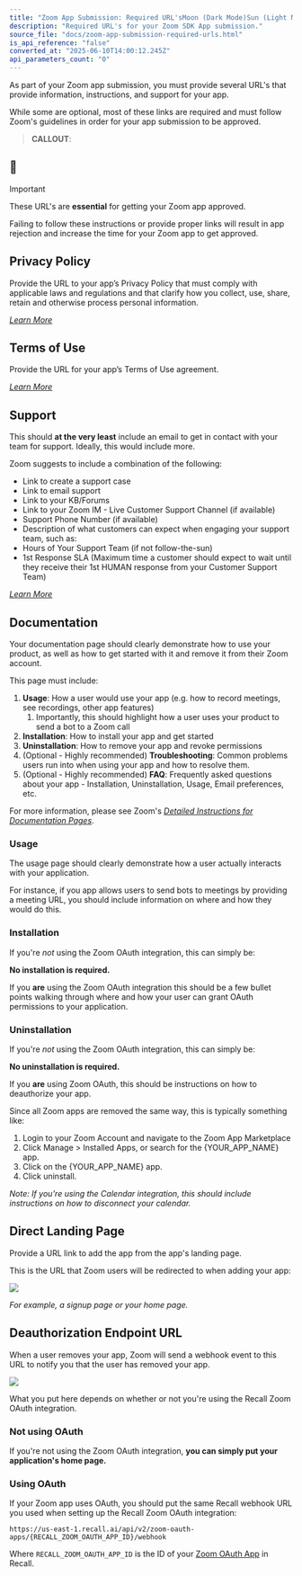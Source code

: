 ```yaml
---
title: "Zoom App Submission: Required URL'sMoon (Dark Mode)Sun (Light Mode)"
description: "Required URL's for your Zoom SDK App submission."
source_file: "docs/zoom-app-submission-required-urls.html"
is_api_reference: "false"
converted_at: "2025-06-10T14:00:12.245Z"
api_parameters_count: "0"
---
```

As part of your Zoom app submission, you must provide several URL's that provide information, instructions, and support for your app.

While some are optional, most of these links are required and must follow Zoom's guidelines in order for your app submission to be approved.

> **CALLOUT**:

## 🤝

Important

These URL's are **essential** for getting your Zoom app approved.

Failing to follow these instructions or provide proper links will result in app rejection and increase the time for your Zoom app to get approved.

## Privacy Policy

[](#privacy-policy)

Provide the URL to your app’s Privacy Policy that must comply with applicable laws and regulations and that clarify how you collect, use, share, retain and otherwise process personal information.

*[Learn More](https://developers.zoom.us/docs/distribute/app-submission/submission-checklist/#4-provide-a-privacy-policy-url)*

## Terms of Use

[](#terms-of-use)

Provide the URL for your app’s Terms of Use agreement.

*[Learn More](https://developers.zoom.us/docs/distribute/app-submission/submission-checklist/#5-provide-a-terms-of-use-url)*

## Support

[](#support)

This should **at the very least** include an email to get in contact with your team for support. Ideally, this would include more.

Zoom suggests to include a combination of the following:
- Link to create a support case
- Link to email support
- Link to your KB/Forums
- Link to your Zoom IM - Live Customer Support Channel (if available)
- Support Phone Number (if available)
- Description of what customers can expect when engaging your support team, such as:
- Hours of Your Support Team (if not follow-the-sun)
- 1st Response SLA (Maximum time a customer should expect to wait until they receive their 1st HUMAN response from your Customer Support Team)

[*Learn More*](https://developers.zoom.us/docs/distribute/app-submission/submission-checklist/#6-provide-a-support-url)

## Documentation

[](#documentation)

Your documentation page should clearly demonstrate how to use your product, as well as how to get started with it and remove it from their Zoom account.

This page must include:

1.  **Usage**: How a user would use your app (e.g. how to record meetings, see recordings, other app features)
    1.  Importantly, this should highlight how a user uses your product to send a bot to a Zoom call
2.  **Installation**: How to install your app and get started
3.  **Uninstallation**: How to remove your app and revoke permissions
4.  (Optional - Highly recommended) **Troubleshooting**: Common problems users run into when using your app and how to resolve them.
5.  (Optional - Highly recommended) **FAQ**: Frequently asked questions about your app - Installation, Uninstallation, Usage, Email preferences, etc.

For more information, please see Zoom's [*Detailed Instructions for Documentation Pages*](https://drive.google.com/file/d/1P5Hsq52Z0qIv6z_BzGNewvEHnBa23cKe/view).

### Usage

[](#usage)

The usage page should clearly demonstrate how a user actually interacts with your application.

For instance, if you app allows users to send bots to meetings by providing a meeting URL, you should include information on where and how they would do this.

### Installation

[](#installation)

If you're *not* using the Zoom OAuth integration, this can simply be:

**No installation is required.**

If you **are** using the Zoom OAuth integration this should be a few bullet points walking through where and how your user can grant OAuth permissions to your application.

### Uninstallation

[](#uninstallation)

If you're *not* using the Zoom OAuth integration, this can simply be:

**No uninstallation is required.**

If you **are** using Zoom OAuth, this should be instructions on how to deauthorize your app.

Since all Zoom apps are removed the same way, this is typically something like:

1.  Login to your Zoom Account and navigate to the Zoom App Marketplace
2.  Click Manage > Installed Apps, or search for the {YOUR\_APP\_NAME} app.
3.  Click on the {YOUR\_APP\_NAME} app.
4.  Click uninstall.

*Note: If you're using the Calendar integration, this should include instructions on how to disconnect your calendar.*

## Direct Landing Page

[](#direct-landing-page)

Provide a URL link to add the app from the app's landing page.

This is the URL that Zoom users will be redirected to when adding your app:

![](https://files.readme.io/a469c4a-CleanShot_2024-02-12_at_12.12.01.png)

*For example, a signup page or your home page.*

## Deauthorization Endpoint URL

[](#deauthorization-endpoint-url)

When a user removes your app, Zoom will send a webhook event to this URL to notify you that the user has removed your app.

![](https://files.readme.io/bbaacf4-CleanShot_2024-02-12_at_11.43.42.png)

What you put here depends on whether or not you're using the Recall Zoom OAuth integration.

### Not using OAuth

[](#not-using-oauth)

If you're not using the Zoom OAuth integration, **you can simply put your application's home page.**

### Using OAuth

[](#using-oauth)

If your Zoom app uses OAuth, you should put the same Recall webhook URL you used when setting up the Recall Zoom OAuth integration:

`https://us-east-1.recall.ai/api/v2/zoom-oauth-apps/{RECALL_ZOOM_OAUTH_APP_ID}/webhook`

Where `RECALL_ZOOM_OAUTH_APP_ID` is the ID of your [Zoom OAuth App](/reference/zoom_oauth_apps_list) in Recall.
